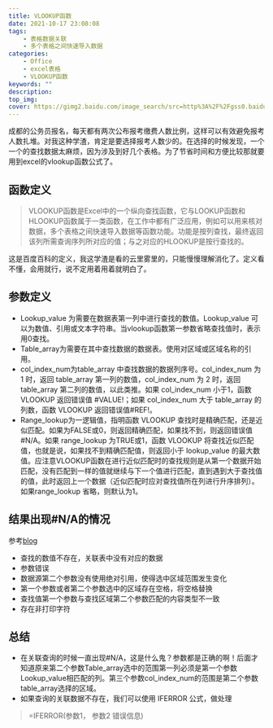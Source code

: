 ```yaml
---
title: VLOOKUP函数
date: 2021-10-17 23:08:08
tags:
    - 表格数据关联
    - 多个表格之间快速导入数据
categories:
    - Office
    - excel表格
    - VLOOKUP函数
keywords: ""
description:
top_img: 
cover: https://gimg2.baidu.com/image_search/src=http%3A%2F%2Fgss0.baidu.com%2F-vo3dSag_xI4khGko9WTAnF6hhy%2Fzhidao%2Fwh%253D450%252C600%2Fsign%3D5330c8e1d009b3deebeaec6cf98f40b7%2F3b87e950352ac65c154609fafaf2b21192138af3.jpg&refer=http%3A%2F%2Fgss0.baidu.com&app=2002&size=f9999,10000&q=a80&n=0&g=0n&fmt=jpeg?sec=1638096673&t=c0dac2e286046202bd9c5d0f14db1d8f
---
```

成都的公务员报名，每天都有两次公布报考缴费人数比例，这样可以有效避免报考人数扎堆。对我这种学渣，肯定是要选择报考人数少的。在选择的时候发现，一个一个的查找数据太麻烦，因为涉及到好几个表格。为了节省时间和方便比较那就要用到excel的vlookup函数公式了。

## 函数定义

> VLOOKUP函数是Excel中的一个纵向查找函数，它与LOOKUP函数和HLOOKUP函数属于一类函数，在工作中都有广泛应用，例如可以用来核对数据，多个表格之间快速导入数据等函数功能。功能是按列查找，最终返回该列所需查询序列所对应的值；与之对应的HLOOKUP是按行查找的。

这是百度百科的定义，我这学渣是看的云里雾里的，只能慢慢理解消化了。定义看不懂，会用就行，说不定用着用着就明白了。

## 参数定义

* Lookup_value 为需要在数据表第一列中进行查找的数值。Lookup_value 可以为数值、引用或文本字符串。当vlookup函数第一参数省略查找值时，表示用0查找。
* Table_array为需要在其中查找数据的数据表。使用对区域或区域名称的引用。
* col_index_num为table_array 中查找数据的数据列序号。col_index_num 为 1 时，返回 table_array 第一列的数值，col_index_num 为 2 时，返回 table_array 第二列的数值，以此类推。如果 col_index_num 小于1，函数 VLOOKUP 返回错误值 #VALUE!；如果 col_index_num 大于 table_array 的列数，函数 VLOOKUP 返回错误值#REF!。
* Range_lookup为一逻辑值，指明函数 VLOOKUP 查找时是精确匹配，还是近似匹配。如果为FALSE或0，则返回精确匹配，如果找不到，则返回错误值 #N/A。如果 range_lookup 为TRUE或1，函数 VLOOKUP 将查找近似匹配值，也就是说，如果找不到精确匹配值，则返回小于 lookup_value 的最大数值。应注意VLOOKUP函数在进行近似匹配时的查找规则是从第一个数据开始匹配，没有匹配到一样的值就继续与下一个值进行匹配，直到遇到大于查找值的值，此时返回上一个数据（近似匹配时应对查找值所在列进行升序排列）。如果range_lookup 省略，则默认为1。

## 结果出现#N/A的情况
参考[blog](http://www.360doc.com/content/19/1205/20/66005516_877693931.shtml)
* 查找的数值不存在，关联表中没有对应的数据
* 参数错误
* 数据源第二个参数没有使用绝对引用，使得选中区域范围发生变化
* 第一个参数或者第二个参数选中的区域存在空格，将空格替换
* 查找值第一个参数与查找区域第二个参数匹配的内容类型不一致
* 存在非打印字符


## 总结
* 在关联查询的时候一直出现#N/A，这是什么鬼？参数都是正确的啊！后面才知道原来第二个参数Table_array选中的范围第一列必须是第一个参数Lookup_value相匹配的列。第三个参数col_index_num的范围是第二个参数table_array选择的区域。
* 如果查询的关联数据不存在，我们可以使用 IFERROR 公式，做处理
> =IFERROR(参数1， 参数2 错误信息)
